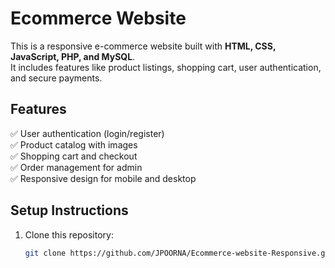 # Ecommerce Website

This is a responsive e-commerce website built with **HTML, CSS, JavaScript, PHP, and MySQL**.  
It includes features like product listings, shopping cart, user authentication, and secure payments.

## Features
✅ User authentication (login/register)  
✅ Product catalog with images  
✅ Shopping cart and checkout  
✅ Order management for admin  
✅ Responsive design for mobile and desktop  

## Setup Instructions
1. Clone this repository:
   ```bash
   git clone https://github.com/JPOORNA/Ecommerce-website-Responsive.git
